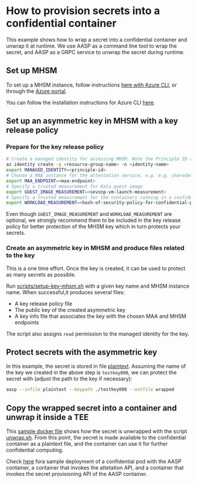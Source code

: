 # How to provision secrets into a confidential container

This example shows how to wrap a secret into a confidential container and
unwrap it at runtime. We use AASP as a command line tool to wrap the
secret, and AASP as a GRPC service to unwrap the secret during runtime.

## Set up MHSM

To set up a MHSM instance, follow instructions [here with Azure CLI](https://learn.microsoft.com/en-us/azure/key-vault/managed-hsm/quick-create-cli),
or through the [Azure portal](https://ms.portal.azure.com/#view/HubsExtension/BrowseResource/resourceType/Microsoft.KeyVault%2FmanagedHSMs).

You can follow the installation instructions for Azure CLI [here](https://learn.microsoft.com/en-us/cli/azure/install-azure-cli).

## Set up an asymmetric key in MHSM with a key release policy

### Prepare for the key release policy
```bash
# Create a managed identity for accessing MHSM. Note the Principle ID of the identity
az identity create -g <resource-group-name> -n <identity-name>
export MANAGED_IDENTITY=<principle-id>
# Choose a MAA instance for the attestation service, e.g. e.g. sharedeus2.eus2.attest.azure.net
export MAA_ENDPOINT=<maa-endpoint>
# Specify a trusted measurement for Kata guest image
export GUEST_IMAGE_MEASUREMENT=<sevsnp-vm-launch-measurement>
# Specify a trusted measurement for the containers running in a confidential pod
export WORKLOAD_MEASUREMENT=<hash-of-security-policy-for-confidential-pod>
```

Even though `GUEST_IMAGE_MEASUREMENT` and `WORKLOAD_MEASUREMENT` are optional,
we strongly recommend them to be included in the key release policy for
better protection of the MHSM key which in turn protects your secrets.

### Create an asymmetric key in MHSM and produce files related to the key

This is a one time effort. Once the key is created, it can be used to protect
as many secrets as possible.

Run [scripts/setup-key-mhsm.sh](https://github.com/container-investigations/aaa/blob/master/scripts/setup-key-mhsm.sh)
with a given key name and MHSM instance name. When successful,it produces
several files:

* A key release policy file
* The public key of the created asymmetric key
* A key info file that associates the key with the chosen MAA and MHSM endpoints

The script also assigns `read` permission to the managed identity for the key.

## Protect secrets with the asymmetric key

In this example, the secret is stored in file [plaintext](plaintext). Assuming
the name of the key we created in the above step is `testkey000`, we can
protect the secret with (adjust the path to the key if necessary):

```bash
aasp --infile plaintext --keypath ./testkey000 --outfile wrapped
```

## Copy the wrapped secret into a container and unwrap it inside a TEE

This [sample docker file](https://github.com/container-investigations/aaa/blob/master/docker/Dockerfile.sample)
shows how the secret is unwrapped with the script [unwrap.sh](https://github.com/container-investigations/aaa/blob/master/scripts/unwrap.sh).
From this point, the secret is made available to the confidential container as
a plaintext file, and the container can use it for further confidential computing.

Check [here](https://github.com/container-investigations/kata-verity/tree/kata-cc-based/katacc-bootstrap#deploy-a-sample-secret-provisioning-pod)
fora sample deployment of a confidential pod with the AASP container,
a container that invokes the attetation API, and a container that invokes
the secret provisioning API of the AASP container.

